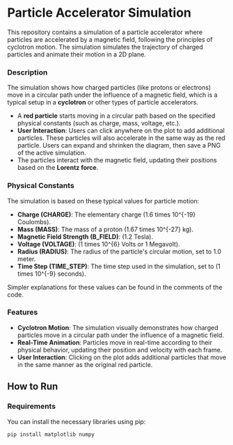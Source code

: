 # Particle Accelerator Simulation

This repository contains a simulation of a particle accelerator where particles are accelerated by a magnetic field, following the principles of cyclotron motion. The simulation simulates the trajectory of charged particles and animate their motion in a 2D plane.

### Description

The simulation shows how charged particles (like protons or electrons) move in a circular path under the influence of a magnetic field, which is a typical setup in a **cyclotron** or other types of particle accelerators.

- A **red particle** starts moving in a circular path based on the specified physical constants (such as charge, mass, voltage, etc.).
- **User Interaction**: Users can click anywhere on the plot to add additional particles. These particles will also accelerate in the same way as the red particle. Users can expand and shrinken the diagram, then save a PNG of the active simulation.
- The particles interact with the magnetic field, updating their positions based on the **Lorentz force**.

### Physical Constants

The simulation is based on these typical values for particle motion:

  - **Charge (CHARGE)**: The elementary charge (1.6 times 10^{-19} Coulombs).
  - **Mass (MASS)**: The mass of a proton (1.67 times 10^{-27} kg).
  - **Magnetic Field Strength (B_FIELD)**: (1.2 Tesla).
  - **Voltage (VOLTAGE)**: (1 times 10^{6} Volts or 1 Megavolt).
  - **Radius (RADIUS)**: The radius of the particle's circular motion, set to 1.0 meter.
  - **Time Step (TIME_STEP)**: The time step used in the simulation, set to (1 times 10^{-9} seconds).

Simpler explanations for these values can be found in the comments of the code.

### Features

  - **Cyclotron Motion**: The simulation visually demonstrates how charged particles move in a circular path under the influence of a magnetic field.
  - **Real-Time Animation**: Particles move in real-time according to their physical behavior, updating their position and velocity with each frame.
  - **User Interaction**: Clicking on the plot adds additional particles that move in the same manner as the original red particle.

## How to Run

### Requirements

You can install the necessary libraries using pip:

```bash
pip install matplotlib numpy
